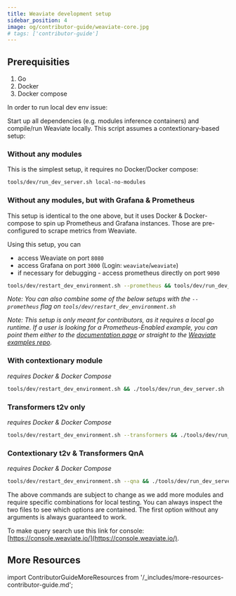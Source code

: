 ```yaml
---
title: Weaviate development setup
sidebar_position: 4
image: og/contributor-guide/weaviate-core.jpg
# tags: ['contributor-guide']
---
```


## Prerequisities

1. Go
2. Docker
3. Docker compose

In order to run local dev env issue:

Start up all dependencies (e.g. modules inference containers) and compile/run
Weaviate locally. This script assumes a contextionary-based setup:

### Without any modules
This is the simplest setup, it requires no Docker/Docker compose:

```bash
tools/dev/run_dev_server.sh local-no-modules
```

### Without any modules, but with Grafana & Prometheus
This setup is identical to the one above, but it uses Docker & Docker-compose to spin up Prometheus and Grafana instances. Those are pre-configured to scrape metrics from Weaviate. 

Using this setup, you can 
- access Weaviate on port `8080`
- access Grafana on port `3000` (Login: `weaviate`/`weaviate`)
- if necessary for debugging -  access prometheus directly on port `9090`

```bash
tools/dev/restart_dev_environment.sh --prometheus && tools/dev/run_dev_server.sh local-no-modules
```

*Note: You can also combine some of the below setups with the `--prometheus` flag on `tools/dev/restart_dev_environment.sh`*

*Note: This setup is only meant for contributors, as it requires a local go runtime. If a user is looking for a Prometheus-Enabled example, you can point them either to the [documentation page](/developers/weaviate/configuration/monitoring.md) or straight to the [Weaviate examples repo](https://github.com/weaviate/weaviate-examples/tree/main/monitoring-prometheus-grafana).*

### With contextionary module
*requires Docker & Docker Compose*

```bash
tools/dev/restart_dev_environment.sh && ./tools/dev/run_dev_server.sh
```

### Transformers t2v only
*requires Docker & Docker Compose*

```bash
tools/dev/restart_dev_environment.sh --transformers && ./tools/dev/run_dev_server.sh local-transformers
```

### Contextionary t2v & Transformers QnA
*requires Docker & Docker Compose*

```bash
tools/dev/restart_dev_environment.sh --qna && ./tools/dev/run_dev_server.sh local-qna
```

The above commands are subject to change as we add more modules and require
specific combinations for local testing. You can always inspect the two files
to see which options are contained. The first option without any arguments is
always guaranteed to work.


To make query search use this link for console:
[https://console.weaviate.io/](https://console.weaviate.io/).

## More Resources

import ContributorGuideMoreResources from '/_includes/more-resources-contributor-guide.md';

<ContributorGuideMoreResources />
